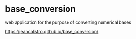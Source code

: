 # base_conversion
web application for the purpose of converting numerical bases

https://jeancalistro.github.io/base_conversion/
